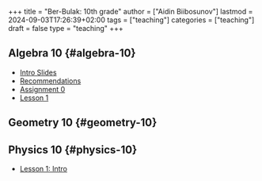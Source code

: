 +++
title = "Ber-Bulak: 10th grade"
author = ["Aidin Biibosunov"]
lastmod = 2024-09-03T17:26:39+02:00
tags = ["teaching"]
categories = ["teaching"]
draft = false
type = "teaching"
+++

## Algebra 10 {#algebra-10}

-   [Intro Slides](/reveal_js_talks/intro_me/intro.html)
-   [Recommendations](/html_files/recommendations.html)
-   [Assignment 0](/pdf_files/berbulak/algebra_8/assignments/week1_asst0.html)
-   [Lesson 1](/pdf_files/berbulak/algebra_8/assignments/week1_asst0.html)


## Geometry 10 {#geometry-10}


## Physics 10 {#physics-10}

-   [Lesson 1: Intro](/pdf_files/berbulak/physics_10/week1_intro.pdf)